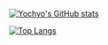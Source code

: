 [![Yochyo's GitHub stats](https://github-readme-stats.vercel.app/api?username=Yochyo&show_icons=true&theme=onedark)](https://github.com/Yochyo/github-readme-stats)

[![Top Langs](https://github-readme-stats.vercel.app/api/top-langs/?username=Yochyo&layout=compact)](https://github.com/Yochyo/github-readme-stats)
